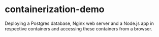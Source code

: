 # containerization-demo
Deploying a Postgres database, Nginx web server and a Node.js app in respective containers and accessing these containers from a browser.
